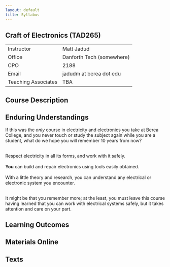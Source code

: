 ```yaml
---
layout: default
title: Syllabus
---
```


## Craft of Electronics (TAD265)

<table>
  <tr>
    <td>Instructor</td>
    <td>Matt Jadud</td>
  </tr>
  <tr>
    <td>Office</td>
    <td>Danforth Tech (somewhere)</td>
  </tr>
  <tr>
    <td>CPO</td>
    <td>2188</td>
  </tr>
  <tr>
    <td>Email</td>
    <td>jadudm at berea dot edu</td>
  </tr>
  <tr>
    <td>Teaching Associates</td>
    <td>TBA</td>
  </tr>
</table>

## Course Description

## Enduring Understandings
If this was the *only* course in electricity and electronics you take at Berea College, and you never touch or study the subject again while you are a student, what do we hope you will remember 10 years from now?

<br/>
<div class="alert alert-success">
  Respect electricity in all its forms, and work with it safely.
</div>

<br/>
<div class="alert alert-success">
  <b>You</b> can build and repair electronics using tools easily obtained.
</div>

<br/>
<div class="alert alert-success">
  With a little theory and research, you can understand any electrical or electronic system you encounter.
</div>
<br/>

It might be that you remember more; at the least, you must leave this course having learned that you can work with electrical systems safely, but it takes attention and care on your part.

## Learning Outcomes

## Materials Online

## Texts
